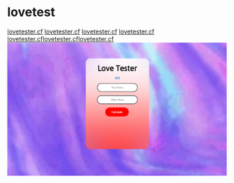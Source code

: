 # lovetest
[lovetester.cf](https://www.lovetester.cf)
[lovetester.cf](https://www.lovetester.cf)
[lovetester.cf](https://www.lovetester.cf)
[lovetester.cf](https://www.lovetester.cf)
[lovetester.cf](https://www.lovetester.cf)[lovetester.cf](https://www.lovetester.cf)[lovetester.cf](https://www.lovetester.cf)
![lovetester.cf](https://github.com/sktstudios/lovetest/blob/main/Capture%20d%E2%80%99%C3%A9cran%20(9).png)
